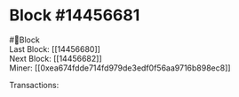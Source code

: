 
Block #14456681
===============
  
#🧊Block  
Last Block: [[14456680]]  
Next Block: [[14456682]]  
Miner: [[0xea674fdde714fd979de3edf0f56aa9716b898ec8]]  

 Transactions: